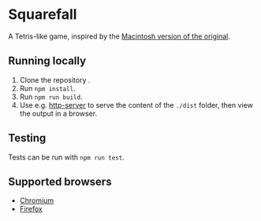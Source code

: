 # Squarefall

A Tetris-like game, inspired by the [Macintosh version of the original](https://www.mobygames.com/game/macintosh/tetris/screenshots).

## Running locally

1. Clone the repository .
2. Run ```npm install```.
3. Run ```npm run build```.
4. Use e.g. [http-server](https://www.npmjs.com/package/http-server) to serve the content of the ```./dist``` folder, then view the output in a browser.

## Testing

Tests can be run with ```npm run test```.

## Supported browsers

- [Chromium](https://www.chromium.org)
- [Firefox](https://www.mozilla.org/en-US/firefox/)